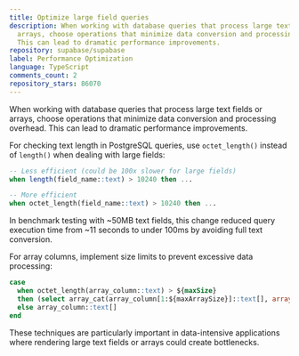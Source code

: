```yaml
---
title: Optimize large field queries
description: When working with database queries that process large text fields or
  arrays, choose operations that minimize data conversion and processing overhead.
  This can lead to dramatic performance improvements.
repository: supabase/supabase
label: Performance Optimization
language: TypeScript
comments_count: 2
repository_stars: 86070
---
```


When working with database queries that process large text fields or arrays, choose operations that minimize data conversion and processing overhead. This can lead to dramatic performance improvements.

For checking text length in PostgreSQL queries, use `octet_length()` instead of `length()` when dealing with large fields:

```sql
-- Less efficient (could be 100x slower for large fields)
when length(field_name::text) > 10240 then ...

-- More efficient
when octet_length(field_name::text) > 10240 then ...
```

In benchmark testing with ~50MB text fields, this change reduced query execution time from ~11 seconds to under 100ms by avoiding full text conversion.

For array columns, implement size limits to prevent excessive data processing:

```sql
case 
  when octet_length(array_column::text) > ${maxSize}
  then (select array_cat(array_column[1:${maxArraySize}]::text[], array['...']))::text[]
  else array_column::text[]
end
```

These techniques are particularly important in data-intensive applications where rendering large text fields or arrays could create bottlenecks.